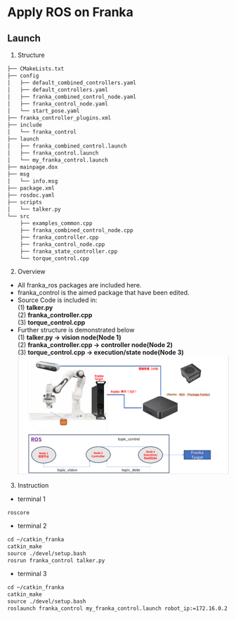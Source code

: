 # Apply ROS on Franka

## Launch

1. Structure
```
├── CMakeLists.txt
├── config
│   ├── default_combined_controllers.yaml
│   ├── default_controllers.yaml
│   ├── franka_combined_control_node.yaml
│   ├── franka_control_node.yaml
│   └── start_pose.yaml
├── franka_controller_plugins.xml
├── include
│   └── franka_control
├── launch
│   ├── franka_combined_control.launch
│   ├── franka_control.launch
│   └── my_franka_control.launch
├── mainpage.dox
├── msg
│   └── info.msg
├── package.xml
├── rosdoc.yaml
├── scripts
│   └── talker.py
└── src
    ├── examples_common.cpp
    ├── franka_combined_control_node.cpp
    ├── franka_controller.cpp
    ├── franka_control_node.cpp
    ├── franka_state_controller.cpp
    └── torque_control.cpp
```
2. Overview
* All franka_ros packages are included here.
* franka_control is the aimed package that have been edited.
* Source Code is included in:  
(1) **talker.py**  
(2) **franka_controller.cpp**  
(3) **torque_control.cpp**    
* Further structure is demonstrated below  
(1) **talker.py -> vision node(Node 1)**  
(2) **franka_controller.cpp -> controller node(Node 2)**  
(3) **torque_control.cpp -> execution/state node(Node 3)**
![structure1](/Figures/Franka/structure1.png "structure1")

3. Instruction
* terminal 1  
```
roscore
```
* terminal 2  
```
cd ~/catkin_franka
catkin_make
source ./devel/setup.bash
rosrun franka_control talker.py
```
* terminal 3
```
cd ~/catkin_franka
catkin_make
source ./devel/setup.bash
roslaunch franka_control my_franka_control.launch robot_ip:=172.16.0.2
```

